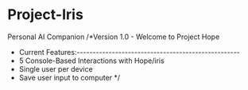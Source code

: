 # Project-Iris
Personal AI Companion 
/*Version 1.0 - Welcome to Project Hope
 * Current Features:---------------------------------------------------
 * 5 Console-Based Interactions with Hope/iris
 * Single user per device
 * Save user input to computer
 */
